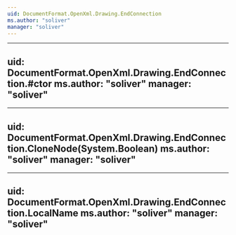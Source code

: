 ```yaml
---
uid: DocumentFormat.OpenXml.Drawing.EndConnection
ms.author: "soliver"
manager: "soliver"
---
```


---
uid: DocumentFormat.OpenXml.Drawing.EndConnection.#ctor
ms.author: "soliver"
manager: "soliver"
---

---
uid: DocumentFormat.OpenXml.Drawing.EndConnection.CloneNode(System.Boolean)
ms.author: "soliver"
manager: "soliver"
---

---
uid: DocumentFormat.OpenXml.Drawing.EndConnection.LocalName
ms.author: "soliver"
manager: "soliver"
---
